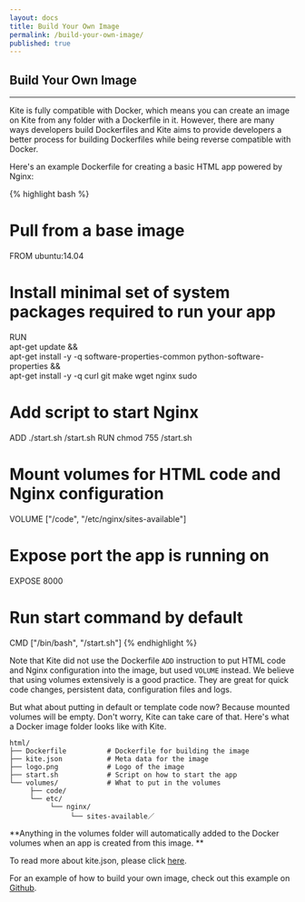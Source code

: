 ```yaml
---
layout: docs
title: Build Your Own Image
permalink: /build-your-own-image/
published: true
---
```


## Build Your Own Image

---

Kite is fully compatible with Docker, which means you can create an image on
Kite from any folder with a Dockerfile in it. However, there are many ways
developers build Dockerfiles and Kite aims to provide developers a better
process for building Dockerfiles while being reverse compatible with Docker.

Here's an example Dockerfile for creating a basic HTML app powered by Nginx:

{% highlight bash %}
# Pull from a base image
FROM ubuntu:14.04

# Install minimal set of system packages required to run your app
RUN \
  apt-get update && \
  apt-get install -y -q software-properties-common python-software-properties && \
  apt-get install -y -q curl git make wget nginx sudo

# Add script to start Nginx
ADD ./start.sh /start.sh
RUN chmod 755 /start.sh

# Mount volumes for HTML code and Nginx configuration
VOLUME ["/code", "/etc/nginx/sites-available"]

# Expose port the app is running on
EXPOSE 8000

# Run start command by default
CMD ["/bin/bash", "/start.sh"]
{% endhighlight %}

Note that Kite did not use the Dockerfile `ADD` instruction to put HTML code and
Nginx configuration into the image, but used `VOLUME` instead. We believe that
using volumes extensively is a good practice. They are great for quick code
changes, persistent data, configuration files and logs.

But what about putting in default or template code now? Because mounted volumes
will be empty. Don't worry, Kite can take care of that. Here's what a Docker
image folder looks like with Kite.

```
html/
├── Dockerfile          # Dockerfile for building the image
├── kite.json           # Meta data for the image
├── logo.png            # Logo of the image
├── start.sh            # Script on how to start the app
└── volumes/            # What to put in the volumes
     ├── code/
     └── etc/
          └── nginx/
               └── sites-available／
```

**Anything in the volumes folder will automatically added to the Docker volumes
when an app is created from this image. **

To read more about kite.json, please click [here](/docs/kite-json-file).

For an example of how to build your own image, check out
this example on [Github](https://github.com/usekite/html).

